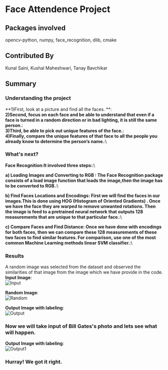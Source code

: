 # Face Attendence Project

## Packages involved
opencv-python, numpy, face_recognition, dlib, cmake

## Contributed By
Kunal Saini, Kushal Maheshwari, Tanay Bavchikar

## Summary
### Understanding the project
**1)First, look at a picture and find all the faces. **:\
**2)Second, focus on each face and be able to understand that even if a face is turned in a random direction or in bad lighting, it is still the same person.**:\
**3)Third, be able to pick out unique features of the face.**:\
**4)Finally, compare the unique features of that face to all the people you already know to determine the person’s name.**:\

### What's next?
**Face Recognition:It involved three steps:**:\

**a) Loading Images and Converting to RGB : The Face Recognition package consists of a load image function that loads the image,then the image has to be converted to RGB.**:\

**b) Find Faces Locations and Encodings:  First we will find the faces in our images.This is done using HOG (Histogram of Oriented Gradients) . Once we have the face they are warped to remove unwanted rotations. Then the image is feed to a pretrained neural network that outputs 128 measurements that are unique to that particular face.**:\

**c) Compare Faces and Find Distance: Once we have done with  encodings for both faces, then we can compare these 128 measurements of these two faces to find similar features. For comparison, use one of the most common Machine Learning methods linear SVM classifier.**:\

### Results
A random image was selected from the dataset and observed the similarities of that image from the image which we have provide in the code.\
**Input Image**:\
![Input](Elon-Musk.jpg)

**Random Image**:\
![Random](Elon-Test.jpg)

**Output Image with labeling**:\
![Output](Elon2-1.jpg)

### Now we will take input of Bill Gates's photo and lets see what will happen.

**Output Image with labeling**:\
![Output1](Elon2-2.jpg)

### Hurray! We got it right.






